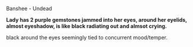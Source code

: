 Banshee - Undead

**Lady has 2 purple gemstones jammed into her eyes, around her eyelids, almost eyeshadow, is like black radiating out and almsot crying.** 

black around the eyes seemingly tied to concurrent mood/temper.